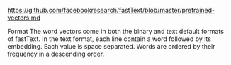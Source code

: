 https://github.com/facebookresearch/fastText/blob/master/pretrained-vectors.md


Format
The word vectors come in both the binary and text default formats of fastText. In the text format, each line contain a word followed by its embedding. Each value is space separated. Words are ordered by their frequency in a descending order.